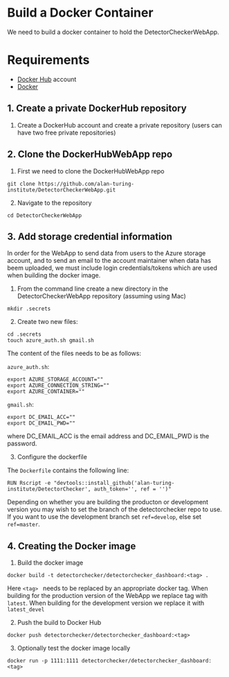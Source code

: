 
# Build a Docker Container

We need to build a docker container to hold the DetectorCheckerWebApp.

# Requirements
- [Docker Hub](https://hub.docker.com/) account
- [Docker](https://www.docker.com/get-started)

## 1. Create a private DockerHub repository

1. Create a DockerHub account and create a private repository (users can have two free private repositories)

## 2. Clone the DockerHubWebApp repo

1. First we need to clone the DockerHubWebApp repo
```
git clone https://github.com/alan-turing-institute/DetectorCheckerWebApp.git
```
2. Navigate to the repository
```
cd DetectorCheckerWebApp
```

## 3. Add storage credential information

In order for the WebApp to send data from users to the Azure storage account, and to send an email to the account maintainer when data has beem uploaded, we must include login credentials/tokens which are used when building the docker image. 

1. From the command line create a new directory in the DetectorCheckerWebApp repository (assuming using Mac)

```
mkdir .secrets
```

2. Create two new files:

```
cd .secrets
touch azure_auth.sh gmail.sh
```

The content of the files needs to be as follows:

`azure_auth.sh`:
```{bash}
export AZURE_STORAGE_ACCOUNT=""
export AZURE_CONNECTION_STRING=""
export AZURE_CONTAINER=""
```


`gmail.sh`:
```{bash}
export DC_EMAIL_ACC=""
export DC_EMAIL_PWD=""
```

where DC_EMAIL_ACC is the email address and DC_EMAIL_PWD is the password. 

3. Configure the dockerfile

The `Dockerfile` contains the following line:

```
RUN Rscript -e "devtools::install_github('alan-turing-institute/DetectorChecker', auth_token='', ref = '')"
```

Depending on whether you are building the producton or development version you may wish to set the branch of the detectorchecker repo to use. If you want to use the development branch set `ref=develop`, else set `ref=master`.


## 4. Creating the Docker image

1. Build the docker image

```
docker build -t detectorchecker/detectorchecker_dashboard:<tag> .
```

Here `<tag> ` needs to be replaced by an appropriate docker tag. When building for the production version of the WebApp we replace tag with `latest`. When building for the development version we replace it with `latest_devel`

2. Push the build to Docker Hub

```
docker push detectorchecker/detectorchecker_dashboard:<tag>
```

3. Optionally test the docker image locally

```
docker run -p 1111:1111 detectorchecker/detectorchecker_dashboard:<tag>
```
